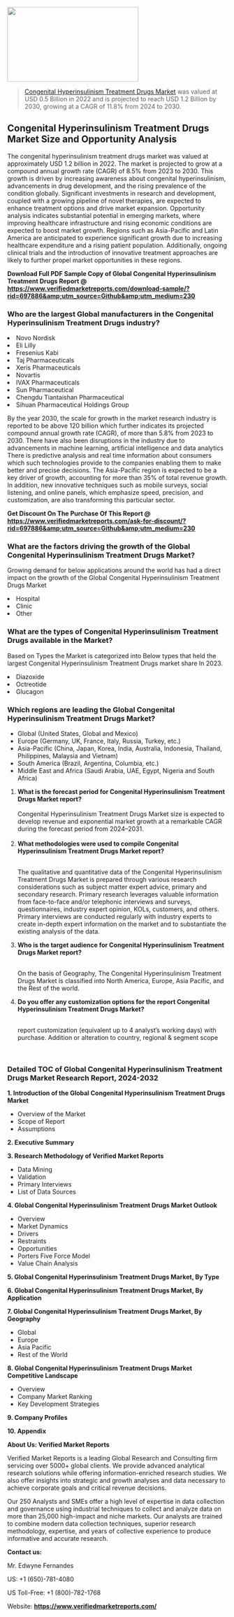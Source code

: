 <img src="https://ffe5etoiles.com/wp-content/uploads/2024/12/MST1-300x171.png" alt="" width="300" height="171" class="alignnone size-medium wp-image-20088" /><blockquote><p><p><a href="https://www.verifiedmarketreports.com/download-sample/?rid=697886&utm_source=Github&utm_medium=230" target="_blank">Congenital Hyperinsulinism Treatment Drugs Market</a> was valued at USD 0.5 Billion in 2022 and is projected to reach USD 1.2 Billion by 2030, growing at a CAGR of 11.8% from 2024 to 2030.</p></blockquote><p><h2>Congenital Hyperinsulinism Treatment Drugs Market Size and Opportunity Analysis</h2> The congenital hyperinsulinism treatment drugs market was valued at approximately USD 1.2 billion in 2022. The market is projected to grow at a compound annual growth rate (CAGR) of 8.5% from 2023 to 2030. This growth is driven by increasing awareness about congenital hyperinsulinism, advancements in drug development, and the rising prevalence of the condition globally. Significant investments in research and development, coupled with a growing pipeline of novel therapies, are expected to enhance treatment options and drive market expansion. Opportunity analysis indicates substantial potential in emerging markets, where improving healthcare infrastructure and rising economic conditions are expected to boost market growth. Regions such as Asia-Pacific and Latin America are anticipated to experience significant growth due to increasing healthcare expenditure and a rising patient population. Additionally, ongoing clinical trials and the introduction of innovative treatment approaches are likely to further propel market opportunities in these regions. </p><p class=""><strong>Download Full PDF Sample Copy of Global Congenital Hyperinsulinism Treatment Drugs Report @ <a href="https://www.verifiedmarketreports.com/download-sample/?rid=697886&amp;utm_source=Github&amp;utm_medium=230" target="_blank">https://www.verifiedmarketreports.com/download-sample/?rid=697886&amp;utm_source=Github&amp;utm_medium=230</a></strong></p><h3 id="" class="">Who are the largest Global manufacturers in the Congenital Hyperinsulinism Treatment Drugs industry?</h3><p><li>Novo Nordisk</li><li> Eli Lilly</li><li> Fresenius Kabi</li><li> Taj Pharmaceuticals</li><li> Xeris Pharmaceuticals</li><li> Novartis</li><li> IVAX Pharmaceuticals</li><li> Sun Pharmaceutical</li><li> Chengdu Tiantaishan Pharmaceutical</li><li> Sihuan Pharmaceutical Holdings Group</li></p><div class=""><div class="" dir="" data-message-author-role="" data-message-id="" data-message-model-slug=""><div class=""><div class=""><div class=""><div class="" dir="" data-message-author-role="" data-message-id="" data-message-model-slug=""><div class=""><div class=""><p>By the year 2030, the scale for growth in the market research industry is reported to be above 120 billion which further indicates its projected compound annual growth rate (CAGR), of more than 5.8% from 2023 to 2030. There have also been disruptions in the industry due to advancements in machine learning, artificial intelligence and data analytics There is predictive analysis and real time information about consumers which such technologies provide to the companies enabling them to make better and precise decisions. The Asia-Pacific region is expected to be a key driver of growth, accounting for more than 35% of total revenue growth. In addition, new innovative techniques such as mobile surveys, social listening, and online panels, which emphasize speed, precision, and customization, are also transforming this particular sector.</p><p><strong>Get Discount On The Purchase Of This Report @&nbsp; <a href="https://www.verifiedmarketreports.com/ask-for-discount/?rid=697886&amp;utm_source=Github&amp;utm_medium=230" target="_blank">https://www.verifiedmarketreports.com/ask-for-discount/?rid=697886&amp;utm_source=Github&amp;utm_medium=230</a></strong></p></div></div></div></div></div></div></div></div><h3 id="" class="">What are the factors driving the growth of the Global Congenital Hyperinsulinism Treatment Drugs Market?</h3><p id="" class="">Growing demand for below applications around the world has had a direct impact on the growth of the Global Congenital Hyperinsulinism Treatment Drugs Market</p><p id="" class=""><li>Hospital</li><li> Clinic</li><li> Other</li></p><h3 id="" class="">What are the types of Congenital Hyperinsulinism Treatment Drugs available in the Market?</h3><p id="" class="">Based on Types the Market is categorized into Below types that held the largest Congenital Hyperinsulinism Treatment Drugs market share In 2023.</p><p id="" class=""><li>Diazoxide</li><li> Octreotide</li><li> Glucagon</li></p><h3 id="" class="">Which regions are leading the Global Congenital Hyperinsulinism Treatment Drugs Market?</h3><ul><li>Global (United States, Global and Mexico)</li><li>Europe (Germany, UK, France, Italy, Russia, Turkey, etc.)</li><li>Asia-Pacific (China, Japan, Korea, India, Australia, Indonesia, Thailand, Philippines, Malaysia and Vietnam)</li><li>South America (Brazil, Argentina, Columbia, etc.)</li><li>Middle East and Africa (Saudi Arabia, UAE, Egypt, Nigeria and South Africa)</li></ul><p><ol><li><strong>What is the forecast period for Congenital Hyperinsulinism Treatment Drugs Market report?<br /></strong><br /><span data-sheets-root="1" data-sheets-value="{&quot;1&quot;:2,&quot;2&quot;:&quot;XXXX size is expected to develop revenue and exponential market growth at a remarkable CAGR during the forecast period from 2024&ndash;2030.&quot;}" data-sheets-userformat="{&quot;2&quot;:12674,&quot;4&quot;:{&quot;1&quot;:2,&quot;2&quot;:16776960},&quot;10&quot;:2,&quot;11&quot;:0,&quot;15&quot;:&quot;Arial&quot;,&quot;16&quot;:12}">Congenital Hyperinsulinism Treatment Drugs Market size is expected to develop revenue and exponential market growth at a remarkable CAGR during the forecast period from 2024&ndash;2031.</span><br /><br /></li><li><strong>What methodologies were used to compile Congenital Hyperinsulinism Treatment Drugs Market report?<br /><br /></strong><p>The qualitative and quantitative data of the&nbsp;Congenital Hyperinsulinism Treatment Drugs Market is prepared through various research considerations such as subject matter expert advice, primary and secondary research. Primary research leverages valuable information from face-to-face and/or telephonic interviews and surveys, questionnaires, industry expert opinion, KOLs, customers, and others. Primary interviews are conducted regularly with industry experts to create in-depth expert information on the market and to substantiate the existing analysis of the data.&nbsp;</p></li><li><strong>Who is the target audience for Congenital Hyperinsulinism Treatment Drugs Market report?<br /><br /></strong><p>On the basis of Geography, The&nbsp;Congenital Hyperinsulinism Treatment Drugs Market is classified into North America, Europe, Asia Pacific, and the Rest of the world.</p></li><li><strong>Do you offer any customization options for the report Congenital Hyperinsulinism Treatment Drugs Market?<br /><br /></strong><p>report customization (equivalent up to 4 analyst&rsquo;s working days) with purchase. Addition or alteration to country, regional &amp; segment scope</p><p>&nbsp;</p></li></ol></p><h3 id="" class="">Detailed TOC of Global Congenital Hyperinsulinism Treatment Drugs Market Research Report, 2024-2032</h3><p id="" class=""><strong>1. Introduction of the Global Congenital Hyperinsulinism Treatment Drugs Market</strong></p><ul><li>Overview of the Market</li><li>Scope of Report</li><li>Assumptions</li></ul><p id="" class=""><strong>2. Executive Summary</strong></p><p id="" class=""><strong>3. Research Methodology of&nbsp;Verified Market Reports</strong></p><ul><li>Data Mining</li><li>Validation</li><li>Primary Interviews</li><li>List of Data Sources</li></ul><p id="" class=""><strong>4. Global Congenital Hyperinsulinism Treatment Drugs Market Outlook</strong></p><ul><li>Overview</li><li>Market Dynamics</li><li>Drivers</li><li>Restraints</li><li>Opportunities</li><li>Porters Five Force Model</li><li>Value Chain Analysis</li></ul><p id="" class=""><strong>5. Global Congenital Hyperinsulinism Treatment Drugs Market, By&nbsp;Type</strong></p><p id="" class=""><strong>6. Global Congenital Hyperinsulinism Treatment Drugs Market, By Application</strong></p><p id="" class=""><strong>7. Global Congenital Hyperinsulinism Treatment Drugs Market, By Geography</strong></p><ul><li>Global</li><li>Europe</li><li>Asia Pacific</li><li>Rest of the World</li></ul><p id="" class=""><strong>8. Global Congenital Hyperinsulinism Treatment Drugs Market Competitive Landscape</strong></p><ul><li>Overview</li><li>Company Market Ranking</li><li>Key Development Strategies</li></ul><p id="" class=""><strong>9. Company Profiles</strong></p><p id="" class=""><strong>10. Appendix</strong></p><p id="" class=""><strong>About Us: Verified Market Reports</strong></p><p id="" class="">Verified Market Reports is a leading Global Research and Consulting firm servicing over 5000+ global clients. We provide advanced analytical research solutions while offering information-enriched research studies. We also offer insights into strategic and growth analyses and data necessary to achieve corporate goals and critical revenue decisions.</p><p id="" class="">Our 250 Analysts and SMEs offer a high level of expertise in data collection and governance using industrial techniques to collect and analyze data on more than 25,000 high-impact and niche markets. Our analysts are trained to combine modern data collection techniques, superior research methodology, expertise, and years of collective experience to produce informative and accurate research.</p><p id="" class=""><strong>Contact us:</strong></p><p id="" class="">Mr. Edwyne Fernandes</p><p id="" class="">US: +1 (650)-781-4080</p><p id="" class="">US Toll-Free: +1 (800)-782-1768</p><p id="" class="">Website: <a target="" data-test-app-aware-link=""><strong>https://www.verifiedmarketreports.com/</strong></a></p>

